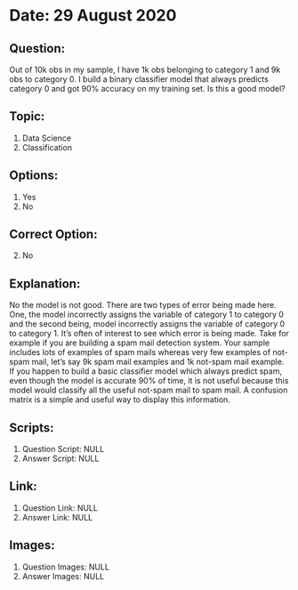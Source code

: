 # Date: 29 August 2020

## Question:
Out of 10k obs in my sample, I have 1k obs belonging to category 1 and 9k obs to category 0. I build a binary classifier model that always predicts category 0 and got 90% accuracy on my training set. Is this a good model?

## Topic:
1. Data Science
2. Classification

## Options:
1. Yes
2. No

## Correct Option:
2. No

## Explanation:
No the model is not good. There are two types of error being made here. One, the model incorrectly assigns the variable of category 1 to category 0 and the second being, model incorrectly assigns the variable of category 0 to category 1. It’s often of interest to see which error is being made. Take for example if you are building a spam mail detection system. Your sample includes lots of examples of spam mails whereas very few examples of not-spam mail, let’s say 9k spam mail examples and 1k not-spam mail example. If you happen to build a basic classifier model which always predict spam, even though the model is accurate 90% of time, it is not useful because this model would classify all the useful not-spam mail to spam mail. A confusion matrix is a simple and useful way to display this information.

## Scripts:
1. Question Script: NULL
2. Answer Script: NULL

## Link:
1. Question Link: NULL
2. Answer Link: NULL

## Images:
1. Question Images: NULL
2. Answer Images: NULL

